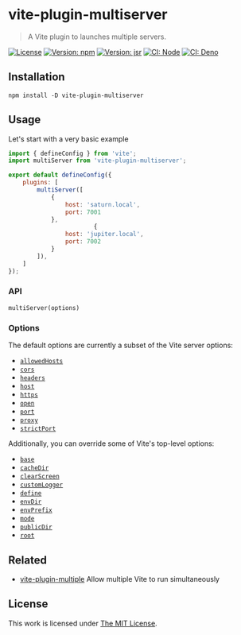 # vite-plugin-multiserver

> A Vite plugin to launches multiple servers.

[![License](https://img.shields.io/github/license/idleberg/vite-plugin-multiserver?color=blue&style=for-the-badge)](https://github.com/idleberg/vite-plugin-multiserver/blob/main/LICENSE)
[![Version: npm](https://img.shields.io/npm/v/vite-plugin-multiserver?style=for-the-badge)](https://www.npmjs.org/package/vite-plugin-multiserver)
[![Version: jsr](https://img.shields.io/jsr/v/@idleberg/vite-plugin-multiserver?style=for-the-badge)](https://jsr.io/@idleberg/vite-plugin-multiserver)
[![CI: Node](https://img.shields.io/github/actions/workflow/status/idleberg/vite-plugin-multiserver/node.yml?logo=nodedotjs&logoColor=white&style=for-the-badge)](https://github.com/idleberg/vite-plugin-multiserver/actions/workflows/node.yml)
[![CI: Deno](https://img.shields.io/github/actions/workflow/status/idleberg/vite-plugin-multiserver/deno.yml?logo=deno&logoColor=white&style=for-the-badge)](https://github.com/idleberg/vite-plugin-multiserver/actions/workflows/deno.yml)

## Installation

```shell
npm install -D vite-plugin-multiserver
```

## Usage

Let's start with a very basic example

```javascript
import { defineConfig } from 'vite';
import multiServer from 'vite-plugin-multiserver';

export default defineConfig({
	plugins: [
		multiServer([
			{
				host: 'saturn.local',
				port: 7001
			},
						{
				host: 'jupiter.local',
				port: 7002
			}
		]),
	]
});
```

### API

`multiServer(options)`

### Options

The default options are currently a subset of the Vite server options:

- [`allowedHosts`](https://vite.dev/config/server-options.html#server-allowedhosts)
- [`cors`](https://vite.dev/config/server-options.html#server-cors)
- [`headers`](https://vite.dev/config/server-options.html#server-headers)
- [`host`](https://vite.dev/config/server-options.html#server-host)
- [`https`](https://vite.dev/config/server-options.html#server-https)
- [`open`](https://vite.dev/config/server-options.html#server-open)
- [`port`](https://vite.dev/config/server-options.html#server-port)
- [`proxy`](https://vite.dev/config/server-options.html#server-proxy)
- [`strictPort`](https://vite.dev/config/server-options.html#server-strictport)

Additionally, you can override some of Vite's top-level options:

- [`base`](https://vite.dev/config/shared-options.html#base)
- [`cacheDir`](https://vite.dev/config/shared-options.html#cachedir)
- [`clearScreen`](https://vite.dev/config/shared-options.html#clearscreen)
- [`customLogger`](https://vite.dev/config/shared-options.html#customlogger)
- [`define`](https://vite.dev/config/shared-options.html#define)
- [`envDir`](https://vite.dev/config/shared-options.html#envdir)
- [`envPrefix`](https://vite.dev/config/shared-options.html#envprefix)
- [`mode`](https://vite.dev/config/shared-options.html#mode)
- [`publicDir`](https://vite.dev/config/shared-options.html#publicdir)
- [`root`](https://vite.dev/config/shared-options.html#root)

## Related

- [vite-plugin-multiple](https://github.com/vite-plugin/vite-plugin-multiple) Allow multiple Vite to run simultaneously

## License

This work is licensed under [The MIT License](LICENSE).
